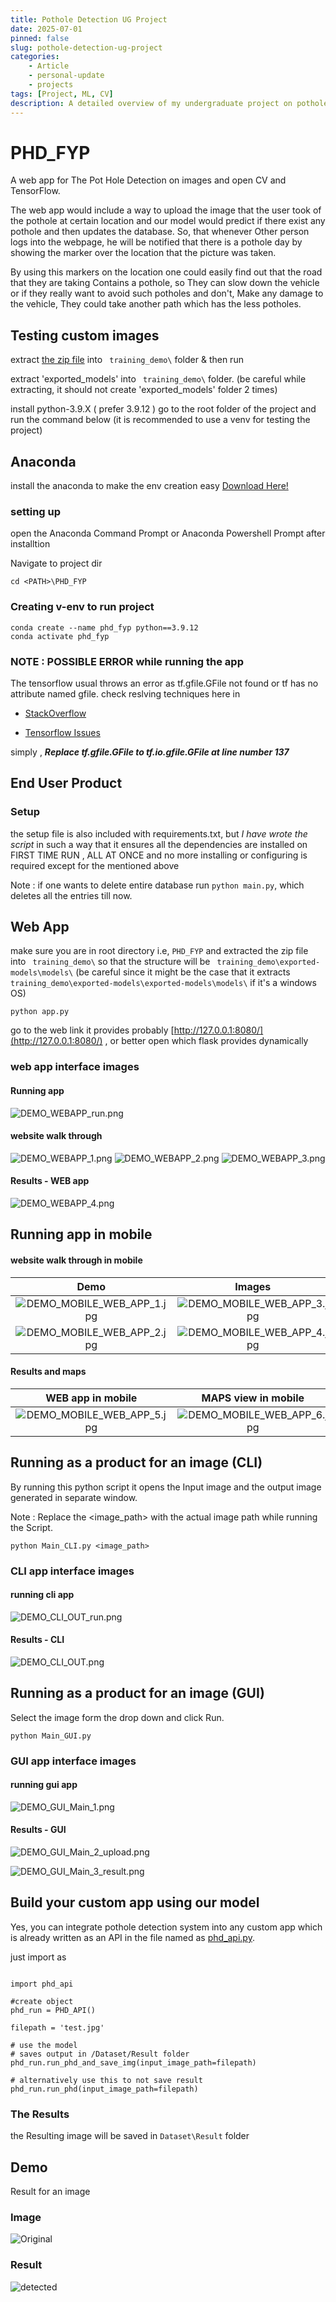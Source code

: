 ```yaml
---
title: Pothole Detection UG Project
date: 2025-07-01
pinned: false
slug: pothole-detection-ug-project
categories: 
    - Article
    - personal-update
    - projects
tags: [Project, ML, CV]
description: A detailed overview of my undergraduate project on pothole detection using machine learning and computer vision techniques, including the challenges faced and the solutions implemented.
---
```


# PHD_FYP
A web app for The Pot Hole Detection on images and open CV and TensorFlow.

The web app would include a way to upload the image that the user took of the pothole at certain location and our model would predict if there exist any pothole  and then updates the database. So, that whenever Other person logs into the webpage, he will be notified that there is a pothole day by showing the marker over the location that the picture was taken.

By using this markers on the location one could easily find out that the road that they are taking Contains a pothole, so They can slow down the vehicle or if they really want to avoid such potholes and don't, Make any damage to the vehicle, They could take another path which has the less potholes. 

## Testing custom images

extract [the zip file](https://1drv.ms/u/s!AhCzSwMWU4mgjWNg2IixRGDqSpdw?e=zSWaGJ) into ` training_demo\` folder & then run

extract 'exported_models' into ` training_demo\` folder. (be careful while extracting, it should not create 'exported_models' folder 2 times)

install python-3.9.X  ( prefer 3.9.12 )
go to the root folder of the project and run the command below (it is recommended to use a venv for testing the project)

## Anaconda

install the anaconda to make the env creation easy [Download Here!](https://www.anaconda.com/)

### setting up
open the Anaconda Command Prompt or Anaconda Powershell Prompt after installtion 

Navigate to project dir 
```
cd <PATH>\PHD_FYP
```

### Creating v-env to run project
```
conda create --name phd_fyp python==3.9.12
conda activate phd_fyp
```

### NOTE : POSSIBLE ERROR while running the app 

The tensorflow usual throws an error as tf.gfile.GFile not found or tf has no attribute named gfile.
check reslving techniques here in 

* [StackOverflow](https://stackoverflow.com/questions/55591437/attributeerror-module-tensorflow-has-no-attribute-gfile#:~:text=33-,in%202.0%2C%20tf.gfile.*%20is%20replaced%20by%20tf.io.gfile.*.,-when%20I%20get)

* [Tensorflow Issues](https://github.com/tensorflow/tensorflow/issues/31315#:~:text=i%20solved%20the%20error%20by%20replacing%20tf.gfile.fastgfile%20to%20tf.io.gfile.gfile.)

simply ,  ***Replace tf.gfile.GFile to tf.io.gfile.GFile at line number 137***

## End User Product

### Setup 
the setup file is also included with requirements.txt, but _I have wrote the script_ in such a way that it ensures all the dependencies are installed on FIRST TIME RUN , ALL AT ONCE and no more installing or configuring is required except for the mentioned above

Note : if one wants to delete entire database run `python main.py`, which deletes all the entries till now.

## Web App

make sure you are in root directory i.e, `PHD_FYP` and extracted the zip file into ` training_demo\` so that the structure will be ` training_demo\exported-models\models\` (be careful since it might be the case that it extracts ` training_demo\exported-models\exported-models\models\` if it's a windows OS)

```
python app.py
```

go to the web link it provides probably [http://127.0.0.1:8080/](http://127.0.0.1:8080/) , or better open which flask provides dynamically

### web app interface images

#### Running app

![DEMO_WEBAPP_run.png](DEMO_WEBAPP_run.png)

#### website walk through

![DEMO_WEBAPP_1.png](DEMO_WEBAPP_1.png)
![DEMO_WEBAPP_2.png](DEMO_WEBAPP_2.png)
![DEMO_WEBAPP_3.png](DEMO_WEBAPP_3.png)

#### Results - WEB app

![DEMO_WEBAPP_4.png](DEMO_WEBAPP_4.png)

## Running app in mobile

#### website walk through in mobile

Demo  |  Images  
:-------------------------:|:-------------------------:|
![DEMO_MOBILE_WEB_APP_1.jpg](DEMO_MOBILE_WEB_APP_1.jpg) | ![DEMO_MOBILE_WEB_APP_3.jpg](DEMO_MOBILE_WEB_APP_3.jpg) 
![DEMO_MOBILE_WEB_APP_2.jpg](DEMO_MOBILE_WEB_APP_2.jpg) | ![DEMO_MOBILE_WEB_APP_4.jpg](DEMO_MOBILE_WEB_APP_4.jpg)

#### Results and maps
WEB app in mobile          |  MAPS view in mobile
:-------------------------:|:-------------------------:
![DEMO_MOBILE_WEB_APP_5.jpg](DEMO_MOBILE_WEB_APP_5.jpg) | ![DEMO_MOBILE_WEB_APP_6.jpg](DEMO_MOBILE_WEB_APP_6.jpg)

## Running as a product for an image (CLI)

By running this python script it opens the Input image and the output image generated in separate window.

Note : Replace the <image_path> with the actual image path while running the Script.
```
python Main_CLI.py <image_path>
```


### CLI app interface images

#### running cli app

![DEMO_CLI_OUT_run.png](DEMO_CLI_OUT_run.png)

#### Results - CLI

![DEMO_CLI_OUT.png](DEMO_CLI_OUT.png)
 

## Running as a product for an image (GUI)

Select the image form the drop down and click Run.

```
python Main_GUI.py
```

### GUI app interface images

#### running gui app

![DEMO_GUI_Main_1.png](DEMO_GUI_Main_1.png)

#### Results - GUI

![DEMO_GUI_Main_2_upload.png](DEMO_GUI_Main_2_upload.png)

![DEMO_GUI_Main_3_result.png](DEMO_GUI_Main_3_result.png)

## Build your custom app using our model

Yes, you can integrate pothole detection system into any custom app which is already written as an API in the file named as [phd_api.py](https://github.com/Mahanth-Maha/PHD_FYP/blob/main/phd_api.py).

just import as

```

import phd_api

#create object
phd_run = PHD_API() 

filepath = 'test.jpg'

# use the model
# saves output in /Dataset/Result folder
phd_run.run_phd_and_save_img(input_image_path=filepath)

# alternatively use this to not save result
phd_run.run_phd(input_image_path=filepath)

```

### The Results

the Resulting image will be saved in ` Dataset\Result ` folder

## Demo

Result for an image

### Image

![Original](img00000.JPEG)

### Result

![detected](res_img00000.JPEG)